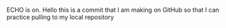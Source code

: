 ECHO is on.
Hello this is a commit that I am making on GitHub so that I can practice pulling to my local repository
